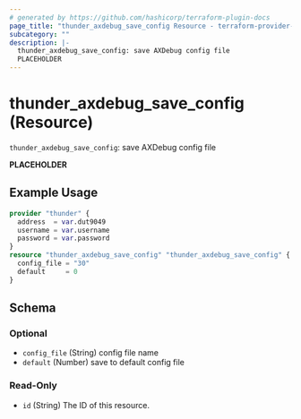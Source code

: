 ```yaml
---
# generated by https://github.com/hashicorp/terraform-plugin-docs
page_title: "thunder_axdebug_save_config Resource - terraform-provider-thunder"
subcategory: ""
description: |-
  thunder_axdebug_save_config: save AXDebug config file
  PLACEHOLDER
---
```


# thunder_axdebug_save_config (Resource)

`thunder_axdebug_save_config`: save AXDebug config file

__PLACEHOLDER__

## Example Usage

```terraform
provider "thunder" {
  address  = var.dut9049
  username = var.username
  password = var.password
}
resource "thunder_axdebug_save_config" "thunder_axdebug_save_config" {
  config_file = "30"
  default     = 0
}
```

<!-- schema generated by tfplugindocs -->
## Schema

### Optional

- `config_file` (String) config file name
- `default` (Number) save to default config file

### Read-Only

- `id` (String) The ID of this resource.


